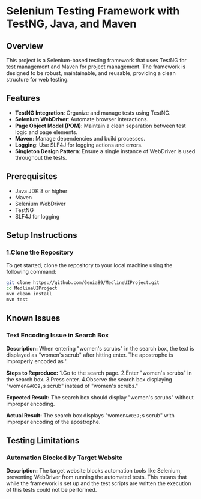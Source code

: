 # Selenium Testing Framework with TestNG, Java, and Maven
## Overview
This project is a Selenium-based testing framework that uses TestNG for test management and Maven for project management. The framework is designed to be robust, maintainable, and reusable, providing a clean structure for web testing.

## Features
- **TestNG Integration**: Organize and manage tests using TestNG.
- **Selenium WebDriver**: Automate browser interactions.
- **Page Object Model (POM)**: Maintain a clean separation between test logic and page elements.
- **Maven**: Manage dependencies and build processes.
- **Logging**: Use SLF4J for logging actions and errors.
- **Singleton Design Pattern**: Ensure a single instance of WebDriver is used throughout the tests.

## Prerequisites
- Java JDK 8 or higher
- Maven
- Selenium WebDriver
- TestNG
- SLF4J for logging

## Setup Instructions
### 1.Clone the Repository
To get started, clone the repository to your local machine using the following command:

```sh
git clone https://github.com/Genia89/MedlineUIProject.git
cd MedlineUIProject
mvn clean install
mvn test
```
## Known Issues
### Text Encoding Issue in Search Box
**Description:**
When entering "women's scrubs" in the search box, the text is displayed as "women's scrub" after hitting enter. The apostrophe is improperly encoded as &#039;.

**Steps to Reproduce:**
1.Go to the search page.
2.Enter "women's scrubs" in the search box.
3.Press enter.
4.Observe the search box displaying "women`&#039;`s scrub" instead of "women's scrubs."

**Expected Result:**
The search box should display "women's scrubs" without improper encoding.

**Actual Result:**
The search box displays "women`&#039;`s scrub" with improper encoding of the apostrophe.

## Testing Limitations
### Automation Blocked by Target Website
**Description:**
The target website blocks automation tools like Selenium, preventing WebDriver from running the automated tests.
This means that while the framework is set up and the test scripts are written the execution of this tests could not be performed.
